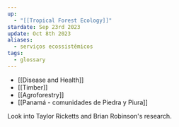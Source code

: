```yaml
---
up:
  - "[[Tropical Forest Ecology]]"
stardate: Sep 23rd 2023
update: Oct 8th 2023
aliases:
  - serviços ecossistêmicos
tags:
  - glossary
---
```

- [[Disease and Health]]
- [[Timber]]
- [[Agroforestry]]
- [[Panamá - comunidades de Piedra y Piura]]

Look into Taylor Ricketts and Brian Robinson's research.
